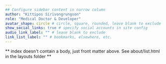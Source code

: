 ```yaml
---
## Configure sidebar content in narrow column
author: "Kittipos Sirivongrungson"
role: "Medical Doctor & Developer"
avatar_shape: circle # circle, square, rounded, leave blank to exclude
show_social_links: true # specify social accounts in site config
audio_link_label: "" # leave blank to exclude
link_list_label: "" # bookmarks, elsewhere, etc.
---
```


** index doesn't contain a body, just front matter above.
See about/list.html in the layouts folder **

